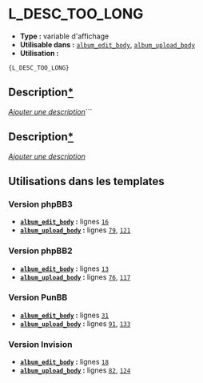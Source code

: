 # L_DESC_TOO_LONG
* __Type :__ variable d'affichage
* __Utilisable dans :__ [`album_edit_body`](../tpl/album_edit_body.md#readme), [`album_upload_body`](../tpl/album_upload_body.md#readme)
* __Utilisation :__

```smarty
{L_DESC_TOO_LONG}
```

## Description[*](https://fa-tvars.appspot.com/var/L_DESC_TOO_LONG)
[*Ajouter une description*](https://fa-tvars.appspot.com/var/L_DESC_TOO_LONG)```

## Description[*](https://fa-tvars.appspot.com/var/L_DESC_TOO_LONG)
[*Ajouter une description*](https://fa-tvars.appspot.com/var/L_DESC_TOO_LONG)

## Utilisations dans les templates

### Version phpBB3
* __[`album_edit_body`](../tpl/album_edit_body.md#readme) :__ lignes [`16`](../src/prosilver/album_edit_body.tpl#L16)
* __[`album_upload_body`](../tpl/album_upload_body.md#readme) :__ lignes [`79`](../src/prosilver/album_upload_body.tpl#L79), [`121`](../src/prosilver/album_upload_body.tpl#L121)

### Version phpBB2
* __[`album_edit_body`](../tpl/album_edit_body.md#readme) :__ lignes [`13`](../src/subsilver/album_edit_body.tpl#L13)
* __[`album_upload_body`](../tpl/album_upload_body.md#readme) :__ lignes [`76`](../src/subsilver/album_upload_body.tpl#L76), [`117`](../src/subsilver/album_upload_body.tpl#L117)

### Version PunBB
* __[`album_edit_body`](../tpl/album_edit_body.md#readme) :__ lignes [`31`](../src/punbb/album_edit_body.tpl#L31)
* __[`album_upload_body`](../tpl/album_upload_body.md#readme) :__ lignes [`91`](../src/punbb/album_upload_body.tpl#L91), [`133`](../src/punbb/album_upload_body.tpl#L133)

### Version Invision
* __[`album_edit_body`](../tpl/album_edit_body.md#readme) :__ lignes [`18`](../src/invision/album_edit_body.tpl#L18)
* __[`album_upload_body`](../tpl/album_upload_body.md#readme) :__ lignes [`82`](../src/invision/album_upload_body.tpl#L82), [`124`](../src/invision/album_upload_body.tpl#L124)

